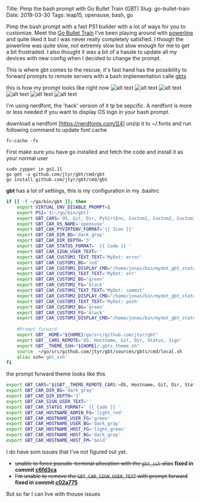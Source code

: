 Title: Pimp the bash prompt with Go Bullet Train (GBT)
Slug: go-bullet-train
Date: 2019-03-30
Tags: leap15, opensuse, bash, go

Pimp the bash prompt with a fast PS1 builder with a lot of ways for you to customize. Meet the [Go Bullet Train][1]
I've been playing around with [powerline][2] and quite liked it but I was never really completely satisfied. I though the powerline was quite slow, not extremly slow but slow enough for me to get a bit frustraded. I also thought it was a bit of a hassle to update all my devices with new config when I decided to change the prompt.

This is where gbt comes to the rescue, it's fast hand has the possibility to forward prompts to remote servers with a bash implementation calle [gbts][3]

this is how my prompt looks like right now
![alt text][gbt_home]
![alt text][gbt_git_dirty]
![alt text][gbt_git_ahead]
![alt text][gbt_git_clean]
![alt text][gbt_py_venv]
![alt text][gbt_remote_host]


I'm using nerdfont, the 'hack' version of it tp be sepcific. A nerdfont is more or less needed if you want to display OS logo in your bash prompt.

download a nerdfont [https://nerdfonts.com/][4]
unzip it to ~/.fonts and run following command to update font cache
```
fc-cache -fv
```

First make sure you have go installed and fetch the code and install it as your normal user
```
sudo zypper in go1.11
go get -u github.com/jtyr/gbt/cmd/gbt
go install github.com/jtyr/gbt/cmd/gbt
```
**gbt** has a lot of settings, this is my configuration in my .bashrc
```bash
if [[ -f ~/go/bin/gbt ]]; then
    export VIRTUAL_ENV_DISABLE_PROMPT=1
    export PS1='$(~/go/bin/gbt)'
    export GBT_CARS='OS, Git, Dir, PyVirtEnv, Custom1, Custom2, Custom3, Status, Sign'
    export GBT_CAR_OS_NAME='opensuse'
    export GBT_CAR_PYVIRTENV_FORMAT='{{ Icon }}'
    export GBT_CAR_DIR_BG='dark_gray'
    export GBT_CAR_DIR_DEPTH='3'
    export GBT_CAR_STATUS_FORMAT=' {{ Code }} '
    export GBT_CAR_SIGN_USER_TEXT=''
    export GBT_CAR_CUSTOM1_TEXT_TEXT='MyDot: error'
    export GBT_CAR_CUSTOM1_BG='red'
    export GBT_CAR_CUSTOM1_DISPLAY_CMD="/home/jonas/bin/mydot_gbt_status.sh check_error"
    export GBT_CAR_CUSTOM1_TEXT_TEXT='MyDot: err'
    export GBT_CAR_CUSTOM2_BG='green'
    export GBT_CAR_CUSTOM2_FG='black'
    export GBT_CAR_CUSTOM2_TEXT_TEXT='MyDot: commit'
    export GBT_CAR_CUSTOM2_DISPLAY_CMD="/home/jonas/bin/mydot_gbt_status.sh check_status"
    export GBT_CAR_CUSTOM3_TEXT_TEXT='MyDot: push'
    export GBT_CAR_CUSTOM3_BG='green'
    export GBT_CAR_CUSTOM3_FG='black'
    export GBT_CAR_CUSTOM3_DISPLAY_CMD="/home/jonas/bin/mydot_gbt_status.sh check_pull"
    
    #Prompt forward:
    export GBT__HOME="${HOME}/go/src/github.com/jtyr/gbt"
    export GBT__CARS_REMOTE='OS, Hostname, Git, Dir, Status, Sign'
    export GBT__THEME_SSH="${HOME}/.gbts_theme.sh"
    source  ~/go/src/github.com/jtyr/gbt/sources/gbts/cmd/local.sh
    alias ssh='gbt_ssh'
fi
```

the prompt forward theme looks like this
```bash
export GBT_CARS="${GBT__THEME_REMOTE_CARS:=OS, Hostname, Git, Dir, Status, Sign}"
export GBT_CAR_DIR_BG='dark_gray'
export GBT_CAR_DIR_DEPTH='3'
export GBT_CAR_SIGN_USER_TEXT=''
export GBT_CAR_STATUS_FORMAT=' {{ Code }} '
export GBT_CAR_HOSTNAME_ADMIN_FG='light_red'
export GBT_CAR_HOSTNAME_USER_FG='green'
export GBT_CAR_HOSTNAME_USER_BG='dark_gray'
export GBT_CAR_HOSTNAME_HOST_FG='light_green'
export GBT_CAR_HOSTNAME_HOST_BG='dark_gray'
export GBT_CAR_HOSTNAME_HOST_FM='bold'
```

I do have som issues that I've not figured out yet.

-	<s>unable to force pseudo-terminal allocation with the `gbt_ssh` alias</s> **fixed in commit [c6fd3ca][5]**
-	<s>I'm unable to remove the `GBT_CAR_SIGN_USER_TEXT` with prompt forward</s> **fixed in commit [c02a775][6]**

But so far I can live with thouse issues

[gbt_home]: {static}/images/gbt_home.png "Home directory"
[gbt_git_dirty]: {static}/images/gbt_git_dirty.png "Dirty git repo"
[gbt_git_ahead]: {static}/images/gbt_git_ahead.png "Git repo ahead"
[gbt_git_clean]: {static}/images/gbt_git_clean.png "Git repo clean"
[gbt_py_venv]: {static}/images/gbt_py_venv.png "Python Virtual Env"
[gbt_remote_host]: {static}/images/gbt_remote_host.png "Remote host" 


[1]: https://github.com/jtyr/gbt
[2]: https://github.com/powerline/powerline
[3]: https://github.com/jtyr/gbt/blob/master/sources/gbts/README.md
[4]: https://nerdfonts.com/
[5]: https://github.com/jtyr/gbt/commit/c6fd3cac1d1ded90f8e60cd243b48b7dc0037c0b
[6]: https://github.com/jtyr/gbt/commit/c02a7755e8eaeffeb61597bc3d763251f3c231b4
